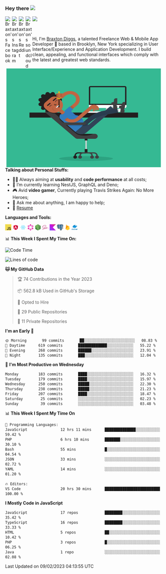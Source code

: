 ### Hey there <img src="https://media.giphy.com/media/hvRJCLFzcasrR4ia7z/giphy.gif" width="25">
<a href="https://www.facebook.com/BiggDiggz">
  <img align="left" alt="Braxton's Facebook" width="22px" src="https://cdn.jsdelivr.net/npm/simple-icons@v3/icons/facebook.svg" />
</a>
<a href="http://instagram.com/biggdiggz">
  <img align="left" alt="Braxton's Instagram" width="22px" src="https://cdn.jsdelivr.net/npm/simple-icons@v3/icons/instagram.svg" />
</a>
<a href="https://reddit.com/user/BiggDiggz/">
  <img align="left" alt="Braxton's Reddit" width="22px" src="https://cdn.jsdelivr.net/npm/simple-icons@v3/icons/reddit.svg" />
</a>
<a href="https://soundcloud.com/braxton-diggs">
  <img align="left" alt="Braxton's soundcloud" width="22px" src="https://cdn.jsdelivr.net/npm/simple-icons@v3/icons/soundcloud.svg" />
</a>

![](https://visitor-badge.glitch.me/badge?page_id=braxtondiggs.braxtondiggs)

<br />

Hi, I'm [Braxton Diggs](https://braxtondiggs.com/), a talented Freelance Web & Mobile App Developer 🚀 based in Brooklyn, New York specializing in User Interface/Experience and Application Development. I build clean, appealing, and functional interfaces which comply with the latest and greatest web standards.

  <img align="right" alt="GIF" src="https://github.com/braxtondiggs/braxtondiggs/blob/master/coder.gif?raw=true" width="500" height="320" />
  
**Talking about Personal Stuffs:**

- 🧑‍💻 Always aiming at **usability** and **code performance** at all costs;
- 🌱 I’m currently learning NestJS, GraphQL and Deno;
- 🎮 Avid **video gamer**, Currently playing Travis Strikes Again: No More Heroes;
- 💬 Ask me about anything, I am happy to help;
- 📝 [Resume](https://braxtondiggs.com/assets/resume/braxton-diggs.pdf)

**Languages and Tools:**  

<code><img height="20" src="https://raw.githubusercontent.com/github/explore/80688e429a7d4ef2fca1e82350fe8e3517d3494d/topics/javascript/javascript.png"></code>
<code><img height="20" src="https://raw.githubusercontent.com/github/explore/80688e429a7d4ef2fca1e82350fe8e3517d3494d/topics/angular/angular.png"></code>
<code><img height="20" src="https://raw.githubusercontent.com/github/explore/80688e429a7d4ef2fca1e82350fe8e3517d3494d/topics/react/react.png"></code>
<code><img height="20" src="https://raw.githubusercontent.com/github/explore/5c058a388828bb5fde0bcafd4bc867b5bb3f26f3/topics/graphql/graphql.png"></code>
<code><img height="20" src="https://raw.githubusercontent.com/github/explore/80688e429a7d4ef2fca1e82350fe8e3517d3494d/topics/nodejs/nodejs.png"></code>
<code><img height="20" src="https://raw.githubusercontent.com/github/explore/80688e429a7d4ef2fca1e82350fe8e3517d3494d/topics/sass/sass.png"></code>
<code><img height="20" src="https://raw.githubusercontent.com/github/explore/80688e429a7d4ef2fca1e82350fe8e3517d3494d/topics/kotlin/kotlin.png"></code>
<code><img height="20" src="https://raw.githubusercontent.com/github/explore/80688e429a7d4ef2fca1e82350fe8e3517d3494d/topics/postgresql/postgresql.png"></code>
<code><img height="20" src="https://raw.githubusercontent.com/github/explore/80688e429a7d4ef2fca1e82350fe8e3517d3494d/topics/firebase/firebase.png"></code>
<code><img height="20" src="https://raw.githubusercontent.com/github/explore/80688e429a7d4ef2fca1e82350fe8e3517d3494d/topics/docker/docker.png"></code>

📊 **This Week I Spent My Time On:**
<!--START_SECTION:waka-->
![Code Time](http://img.shields.io/badge/Code%20Time-5%2C179%20hrs%2020%20mins-blue)

![Lines of code](https://img.shields.io/badge/From%20Hello%20World%20I%27ve%20Written-1%20Million%20lines%20of%20code-blue)

**🐱 My GitHub Data** 

> 🏆 74 Contributions in the Year 2023
 > 
> 📦 562.8 kB Used in GitHub's Storage 
 > 
> 💼 Opted to Hire
 > 
> 📜 29 Public Repositories 
 > 
> 🔑 11 Private Repositories  
 > 
**I'm an Early 🐤** 

```text
🌞 Morning       99 commits       ██░░░░░░░░░░░░░░░░░░░░░░░   08.83 % 
🌆 Daytime      619 commits       █████████████░░░░░░░░░░░░   55.22 % 
🌃 Evening      268 commits       ██████░░░░░░░░░░░░░░░░░░░   23.91 % 
🌙 Night        135 commits       ███░░░░░░░░░░░░░░░░░░░░░░   12.04 % 

```
📅 **I'm Most Productive on Wednesday** 

```text
Monday         183 commits       ████░░░░░░░░░░░░░░░░░░░░░   16.32 % 
Tuesday        179 commits       ████░░░░░░░░░░░░░░░░░░░░░   15.97 % 
Wednesday      250 commits       █████░░░░░░░░░░░░░░░░░░░░   22.30 % 
Thursday       238 commits       █████░░░░░░░░░░░░░░░░░░░░   21.23 % 
Friday         207 commits       ████░░░░░░░░░░░░░░░░░░░░░   18.47 % 
Saturday        25 commits       ░░░░░░░░░░░░░░░░░░░░░░░░░   02.23 % 
Sunday          39 commits       ░░░░░░░░░░░░░░░░░░░░░░░░░   03.48 % 

```


📊 **This Week I Spent My Time On** 

```text
💬 Programming Languages: 
JavaScript               12 hrs 11 mins      ██████████████░░░░░░░░░░░   59.42 % 
PHP                      6 hrs 10 mins       ███████░░░░░░░░░░░░░░░░░░   30.10 % 
Bash                     55 mins             █░░░░░░░░░░░░░░░░░░░░░░░░   04.54 % 
JSON                     33 mins             ░░░░░░░░░░░░░░░░░░░░░░░░░   02.72 % 
YAML                     14 mins             ░░░░░░░░░░░░░░░░░░░░░░░░░   01.20 % 

🔥 Editors: 
VS Code                  20 hrs 30 mins      █████████████████████████   100.00 % 

```

**I Mostly Code in JavaScript** 

```text
JavaScript               17 repos            ████████░░░░░░░░░░░░░░░░░   35.42 % 
TypeScript               16 repos            ████████░░░░░░░░░░░░░░░░░   33.33 % 
HTML                     5 repos             ██░░░░░░░░░░░░░░░░░░░░░░░   10.42 % 
PHP                      3 repos             █░░░░░░░░░░░░░░░░░░░░░░░░   06.25 % 
Java                     1 repo              ░░░░░░░░░░░░░░░░░░░░░░░░░   02.08 % 

```



 Last Updated on 09/02/2023 04:13:55 UTC
<!--END_SECTION:waka-->
